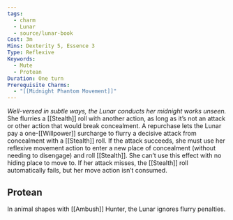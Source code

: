 ```yaml
---
tags:
  - charm
  - Lunar
  - source/lunar-book
Cost: 3m
Mins: Dexterity 5, Essence 3
Type: Reflexive
Keywords:
  - Mute
  - Protean
Duration: One turn
Prerequisite Charms:
  - "[[Midnight Phantom Movement]]"
---
```

*Well-versed in subtle ways, the Lunar conducts her midnight works unseen.*
She flurries a [[Stealth]] roll with another action, as long as it’s not an attack or other action that would break concealment. A repurchase lets the Lunar pay a one-[[Willpower]] surcharge to flurry a decisive attack from concealment with a [[Stealth]] roll. If the attack succeeds, she must use her reflexive movement action to enter a new place of concealment (without needing to disengage) and roll [[Stealth]]. She can’t use this effect with no hiding place to move to. If her attack misses, the [[Stealth]] roll automatically fails, but her move action isn’t consumed. 
## Protean 

In animal shapes with [[Ambush]] Hunter, the Lunar ignores flurry penalties.